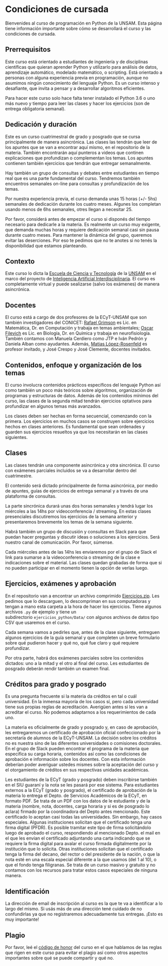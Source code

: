 # Condiciones de cursada

Bienvenides al curso de programación en Python de la UNSAM.
Esta página tiene información importante sobre cómo se desarrollará el curso y las condiciones de cursada.

## Prerrequisitos
Este curso está orientado a estudiantes de ingeniería y de disciplinas científicas que quieran aprender Python y utilizarlo para análisis de datos, aprendizaje automático, modelado matemático, o scripting. Está orientado a personas con alguna experiencia previa en programación, aunque no asumimos ningún conocimiento del lenguaje Python. Es un curso intenso y desafiante, que invita a pensar y a desarrollar algoritmos eficientes.

Para hacer este curso solo hace falta tener instalado el Python 3.6 o uno más nuevo y tiempo para leer las clases y hacer los ejercicios (son de entrega obligatoria semanal).


## Dedicación y duración
Este es un curso cuatrimestral de grado y posgrado que se cursa principalmente de manera asincrónica. Las clases las tendrán que leer de los apuntes que se van a encontrar aquí mismo, en el repositorio de la materia. También encontrarán aquí punteros a videos que continen explicaciones que profundizan o complementan los temas. Los apuntes contienen también ejercicios que tendrán que entregar semanalmente. 

Hay también un grupo de consultas y debates entre estudiantes en tiempo real que es una parte fundamental del curso. Tendremos también encuentros semanales on-line para consultas y profundización de los temas.

Por nuestra experiencia previa, el curso demanda unas 15 horas (+/- 5hs) semanales de dedicación durante los cuatro meses. Algunes los completan usando menos de 6hs semanales, otres llegan a necesitar 25.

Por favor, considerá antes de empezar el curso si disponés del tiempo necesario para dedicarle a la materia. Es realmente un curso muy exigente, que demanda muchas horas y requiere dedicación semanal casi sin pausa durante cuatro meses. Para mantener la dinámica del grupo, queremos evitar las deserciones. Por eso te pedimos que no te anotes si no tenés la disponibilidad que estamos planteando.


## Contexto
Este curso lo dicta la [Escuela de Ciencia y Tecnología](http://www.unsam.edu.ar/escuelas/ciencia/) de la [UNSAM](https://www.unsam.edu.ar/) en el marco del proyecto de [Inteligencia Artificial Interdisciplinaria](http://noticias.unsam.edu.ar/2019/09/16/la-unsam-piensa-la-inteligencia-artificial-interdisciplinaria/). El curso es completamente virtual y puede sealizarse (salvo los exámenes) de manera asincrónica.

## Docentes
El curso está a cargo de dos profesores de la ECyT-UNSAM que son también 
investigadores del CONICET: [Rafael Grimson](http://investigadores.unsam.edu.ar/es/investigador/407/Grimson-Rafael) es Lic. en Matemática, 
Dr. en Computación y trabaja en temas ambientales; [Oscar Filevich](http://labning.com.ar/#nosotros) es Lic. en Biología, 
Dr. en Química y trabaja en neurofisiología. También contamos con Manuela Cerdiero como JTP e Iván Pedrón y Daniela Alban como ayudantes. Además,  [Matias López-Rosenfeld](https://futuros-estudiantes.dc.uba.ar/un-profesor-del-departamento-de-computacion-distinguido-por-facebook/) es profesor invitado, y José Crespo y José Clemente, docentes invitados. 


## Contenidos, enfoque y organización de los temas
El curso involucra contenidos prácticos específicos del lenguaje Python así como también un poco más teóricos sobre algoritmos, organización de programas y estructuras de datos. Además de los contenidos mínimos del curso, las clases de la segunda mitad tendrán ejercicios optativos para profundizar en algunos temas más avanzados.

Los clases deben ser hechas en forma secuencial, comenzando con la primera. Los ejercicios en muchos casos se construyen sobre ejercicios hechos en clases anteriores. Es fundamental que sean ordenades y guarden sus ejercicios resueltos ya que los necesitarán en las clases siguientes.

## Clases

Las clases tendrán una componente asincrónica y otra sincrónica. El curso con exámenes parciales incluidos se va a desarrollar dentro del cuatrimestre. 

El contenido será dictado principalmente de forma asincrónica, por medio de apuntes, guías de ejercicios de entrega semanal y a través de una plataforma de consultas.

La parte sincrónica durará unas dos horas semanales y tendrá lugar los miércoles a las 14hs por videoconferencia / streaming. En estas clases presenciales discutiremos los ejercicios de la semana anterior y presentaremos brevemente los temas de la semana siguiente.

Habrá también un grupo de discusión y consultas en Slack para que puedan hacer preguntas y discutir ideas o soluciones a los ejercicios. Será nuestro canal de comunicación. Por favor, súmense.

Cada miércoles antes de las 14hs les enviaremos por el grupo de Slack el link para sumarse a la videoconferencia o streaming de la clase e indicaciones sobre el material. Las clases quedan grabadas de forma que si no pueden participar en el momento tienen la opción de verlas luego.


## Ejercicios, exámenes y aprobación
En el repositorio van a encontrar un archivo comprimido [Ejercicios.zip](./Ejercicios.zip). Les pedimos que lo descarguen, lo descompriman en sus computadoras y tengan a mano esta carpeta a la hora de hacer los ejercicios. Tiene algunos archivos `.py` de ejemplo y tiene un subdirectorio `ejercicios_python/Data/` con algunos archivos de datos tipo CSV que usaremos en el curso. 

Cada semana vamos a pedirles que, antes de la clase siguiente, entreguen algunos ejercicios de la guía semanal y que completen un breve formulario sobre qué pudieron hacer y qué no, qué fue claro y qué requiere profundizar.

Por otra parte, habrá dos exámenes parciales sobre los contenidos dictados: uno a la mitad y el otro al final del curso. Les estudiantes de posgrado deberán rendir también un examen final.


## Créditos para grado y posgrado
Es una pregunta frecuente si la materia da créditos en tal o cuál universidad. En la inmensa mayoría de los casos sí, pero cada universidad tiene sus propias reglas de acreditación. Averigüen antes si les van a acreditar el curso. No podemos adaptarnos a los requerimientos de cada uno.

La materia es oficialmente de grado y posgrado y, en caso de aprobación, les entregaremos un certificado de aprobación oficial confeccionado por la secretaría de alumnos de la ECyT-UNSAM. La decisión sobre los créditos no es nuestra sino de las diferentes universidades o comisiones doctorales. En el grupo de Slack pueden encontrar el programa de la materia que especifica su carga horaria, contenidos así como las condiciones de aprobación e información sobre los docentes. Con esta información deberían poder averiguar ustedes mismes sobre la aceptación del curso y el otorgamiento de créditos en sus respectivas unidades académicas.

Les estudiantes de la ECyT (grado y posgrado) deben inscribirse también en el SIU guaraní y la nota se les pasará por ese sistema. Para estudiantes externos a la ECyT (grado y posgrado), el certificado de aprobación de la materia lo entrega el Depto. de Servicios Académicos de la ECyT, en formato PDF. Se trata de un PDF con los datos de le estudiante y de la materia (nombre, nota, docentes, carga horaria y si es de posgrado lo aclara) firmado por la coordinadora del Depto antes mencionado. Este certificado lo aceptan casi todas las universidades. Sin embargo, hay casos especiales. Algunas instituciones solicitan que el certificado tenga una firma digital (PFDR). Es posible tramitar este tipo de firma solicitándolo luego de aprobado el curso, respondiendo al mencionado Depto. el mail en el que les envian el certificado adjuntando una carta indicando que se requiere la firma digital para avalar el curso firmada digitalmente por la institución que lo solicita. Otras instituciones solicitan que el certificado tenga la firma del decano, del rector o del presidente de la nación, o que la nota esté en una escala especial diferente a la que usamos (del 1 al 10), o que el fondo tenga filigranas. Se trata de un curso masivo y gratuito y no contamos con los recursos para tratar estos casos especiales de ninguna manera.

## Identificación
La dirección de email de inscripción al curso es la que te va a identificar a lo largo del mismo. Si usás más de una dirección tené cuidado de no confundirlas ya que no registraremos adecuadamente tus entregas. ¡Esto es muy importante!

## Plagio
Por favor, leé el [código de honor](./Codigo.md#código) del curso en el que hablamos de las reglas que rigen en este curso para evitar el plagio así como otros aspectos importantes sobre qué se puede compartir y qué no.

